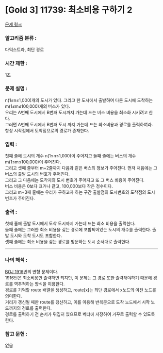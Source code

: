 [Gold 3] 11739: 최소비용 구하기 2
====================================  
[문제 링크](https://www.acmicpc.net/problem/11739)  

### 알고리즘 분류 :  
다익스트라, 최단 경로

### 시간 제한 :  
1초   

### 문제 설명 :  
n(1≤n≤1,000)개의 도시가 있다. 그리고 한 도시에서 출발하여 다른 도시에 도착하는 m(1≤m≤100,000)개의 버스가 있다.  
우리는 A번째 도시에서 B번째 도시까지 가는데 드는 버스 비용을 최소화 시키려고 한다.  
그러면 A번째 도시에서 B번째 도시 까지 가는데 드는 최소비용과 경로를 출력하여라. 항상 시작점에서 도착점으로의 경로가 존재한다.  

### 입력 :   
첫째 줄에 도시의 개수 n(1≤n≤1,000)이 주어지고 둘째 줄에는 버스의 개수 m(1≤m≤100,000)이 주어진다.  
그리고 셋째 줄부터 m+2줄까지 다음과 같은 버스의 정보가 주어진다. 먼저 처음에는 그 버스의 출발 도시의 번호가 주어진다.  
그리고 그 다음에는 도착지의 도시 번호가 주어지고 또 그 버스 비용이 주어진다.  
버스 비용은 0보다 크거나 같고, 100,000보다 작은 정수이다.  
그리고 m+3째 줄에는 우리가 구하고자 하는 구간 출발점의 도시번호와 도착점의 도시번호가 주어진다.  

### 출력 :   
첫째 줄에 출발 도시에서 도착 도시까지 가는데 드는 최소 비용을 출력한다.  
둘째 줄에는 그러한 최소 비용을 갖는 경로에 포함되어있는 도시의 개수를 출력한다. 출발 도시와 도착 도시도 포함한다.  
셋째 줄에는 최소 비용을 갖는 경로를 방문하는 도시 순서대로 출력한다.  

-----------------------------------------------------------  
### 나의 해석 :  
[BOJ 1916](https://www.acmicpc.net/problem/1916)번의 변형 문제이다.  
1916번은 최소비용만 출력하면 되지만, 이 문제는 그 경로 또한 출력해야하기 때문에 경로를 역추적하는 방식을 이용한다.  
경로를 기억할 route 배열을 생성하고, route[x]는 최단 경로에서 x노드의 이전 노드를 의미한다.  
거리가 갱신될 때만 route를 갱신하고, 이를 이용해 반복문으로 도착 노드에서 시작 노드까지의 경로를 출력한다.  
경로를 출력하기 전 순서가 뒤집혀 있으므로 벡터에 저장하여 거꾸로 출력할 수 있도록 한다.  

### 참고 문헌 :  
없음  
